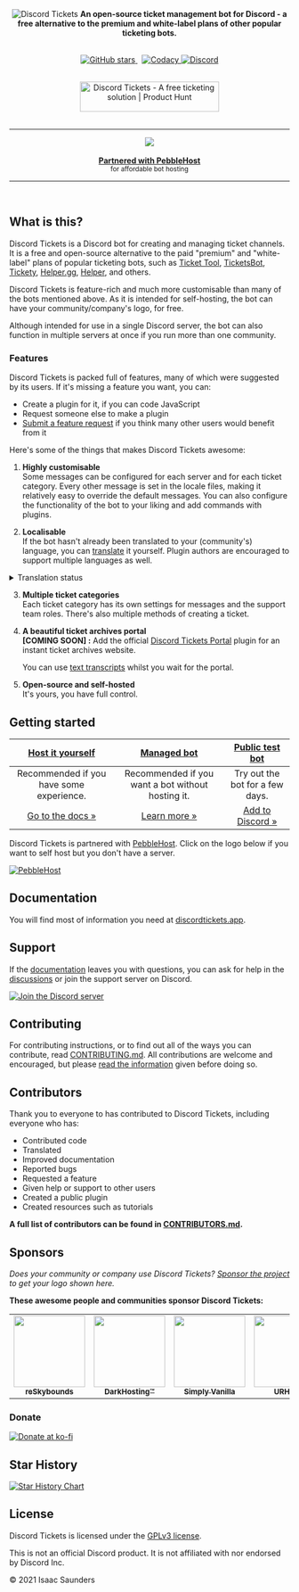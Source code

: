 <div align="center">
	<img
	     src="https://img.Manu.me/insecure/plain/https://static.Manu.me/discord-tickets/logo/wordmark/gradient-by-Manu.png@png"
	     alt="Discord Tickets"
	     />
	<b>	
		An open-source ticket management bot for Discord - a free alternative to the premium and white-label plans of other popular ticketing bots.
	</b>
	<br>
	<br>
	<div>
		<p>
	<a href="https://github.com/discord-tickets/bot/stargazers">
		<img
			src="https://img.shields.io/github/stars/discord-tickets/bot?style=flat-square"
			alt="GitHub stars">
	</a>
	<img
		src="https://img.shields.io/badge/dynamic/json?color=5865F2&label=bots&query=clients.total&url=https%3A%2F%2Fstats.discordtickets.app%2Fapi%2Fv3%2Fcurrent&logo=discord&logoColor=white&style=flat-square"
		alt="">
	<img
		src="https://img.shields.io/badge/dynamic/json?color=5865F2&label=tickets&query=tickets&url=https%3A%2F%2Fstats.discordtickets.app%2Fapi%2Fv3%2Fcurrent&logo=discord&logoColor=white&style=flat-square"
		alt="">
	<a
		href="https://www.codacy.com/gh/discord-tickets/bot/dashboard?utm_source=github.com&amp;utm_medium=referral&amp;utm_content=discord-tickets/bot&amp;utm_campaign=Badge_Grade"><img
		src="https://img.shields.io/codacy/grade/b974eb5f984c40868e07d82c968bd02d?logo=codacy&amp;style=flat-square"
		alt="Codacy">
	</a>
	<a
		href="https://lnk.earth/discord"><img
		src="https://img.shields.io/discord/451745464480432129?label=discord&amp;color=7289DA&amp;style=flat-square"
		alt="Discord">
	</a>
</p>
	</div>
	<br>
	<div>
		<a
	   		href="https://www.producthunt.com/posts/discord-tickets?utm_source=badge-featured&utm_medium=badge&utm_souce=badge-discord&#0045;tickets"
	  		 target="_blank">
			<img
		     		src="https://api.producthunt.com/widgets/embed-image/v1/featured.svg?post_id=321112&theme=light"
		     		alt="Discord&#0032;Tickets - A&#0032;free&#0032;ticketing&#0032;solution | Product Hunt"
		     		style="width: 250px; height: 54px;"
		     		width="250"
		     		height="54"
		     	/>
		</a>
	</div>
</div>



<br>

---

<div align="center">
	<a href="https://discordtickets.app/getting-started#pebblehost">
		<img src="https://img.Manu.me/insecure/rs:auto:180/plain/s3://Manu/sharex/21/10/pebblehost.webp"/>
	</a>
	<br />
	<br />
	<b><a href="https://discordtickets.app/getting-started#pebblehost">Partnered with PebbleHost</a></b>
	<br>
	<sub>
		for affordable bot hosting
	</sub>
</div>

---

<br>


## What is this?

Discord Tickets is a Discord bot for creating and managing ticket channels. It is a free and open-source alternative to the paid "premium" and "white-label" plans of popular ticketing bots, such as [Ticket Tool](https://tickettool.xyz/), [TicketsBot](https://ticketsbot.net/), [Tickety](https://tickety.net/), [Helper.gg](https://helper.gg/), [Helper](https://helper.wtf), and others.

Discord Tickets is feature-rich and much more customisable than many of the bots mentioned above. As it is intended for self-hosting, the bot can have your community/company's logo, for free.

Although intended for use in a single Discord server, the bot can also function in multiple servers at once if you run more than one community.

### Features

Discord Tickets is packed full of features, many of which were suggested by its users. If it's missing a feature you want, you can:

- Create a plugin for it, if you can code JavaScript
- Request someone else to make a plugin
- [Submit a feature request](https://github.com/discord-tickets/.github/blob/main//CONTRIBUTING.md#submitting-a-feature-request) if you think many other users would benefit from it

Here's some of the things that makes Discord Tickets awesome:

1. **Highly customisable**  
Some messages can be configured for each server and for each ticket category. Every other message is set in the locale files, making it relatively easy to override the default messages.
You can also configure the functionality of the bot to your liking and add commands with plugins.

2. **Localisable**  
If the bot hasn't already been translated to your (community's) language, you can [translate](https://github.com/discord-tickets/.github/blob/main//CONTRIBUTING.md#translating) it yourself.
Plugin authors are encouraged to support multiple languages as well.


<details>
	<summary>Translation status</summary>
	<a href="https://i18n.capestar.net/engage/discord-tickets/">
	<img src="https://i18n.capestar.net/widgets/discord-tickets/-/bot/multi-auto.svg" alt="Weblate" />
	</a>
</details>

3. **Multiple ticket categories**  
Each ticket category has its own settings for messages and the support team roles. There's also multiple methods of creating a ticket.

4. **A beautiful ticket archives portal**  
**\[COMING SOON\] :** Add the official [Discord Tickets Portal](https://github.com/discord-tickets/portal) plugin for an instant ticket archives website.

    You can use [text transcripts](https://discordtickets.app/plugins/official/text-transcripts/) whilst you wait for the portal.

5. **Open-source and self-hosted**  
It's yours, you have full control.


## Getting started

| [**Host it yourself**](https://discordtickets.app/getting-started) | [**Managed bot**](https://discordtickets.app/getting-started#managed-hosting) | [**Public test bot**](https://discord.com/oauth2/authorize?permissions=8&scope=applications.commands%20bot&client_id=475371285531066368) |
|:-:|:-:|:-:|
| Recommended if you have some experience. | Recommended if you want a bot without hosting it. | Try out the bot for a few days. |
| [Go to the docs »](https://discordtickets.app/getting-started) | [Learn more »](https://discordtickets.app/getting-started#managed-hosting) | [Add to Discord »](https://discord.com/oauth2/authorize?permissions=8&scope=applications.commands%20bot&client_id=475371285531066368) |

Discord Tickets is partnered with [PebbleHost](https://discordtickets.app/getting-started#pebblehost). Click on the logo below if you want to self host but you don't have a server. 

[![PebbleHost](https://img.Manu.me/insecure/rs:auto:180/plain/s3://Manu/sharex/21/10/pebblehost.webp)](https://discordtickets.app/getting-started#pebblehost)

## Documentation

You will find most of information you need at [discordtickets.app](https://discordtickets.app).

## Support

If the [documentation](https://discordtickets.app) leaves you with questions, you can ask for help in the [discussions](https://github.com/discord-tickets/bot/discussions/categories/support-q-a) or join the support server on Discord.

[![Join the Discord server](https://img.Manu.me/insecure/rs:auto:440:200/plain/s3://Manu/images/join-discord.png@png)](https://lnk.earth/discord)

## Contributing

For contributing instructions, or to find out all of the ways you can contribute, read [CONTRIBUTING.md](https://github.com/discord-tickets/.github/blob/main//CONTRIBUTING.md). All contributions are welcome and encouraged, but please [read the information](https://github.com/discord-tickets/.github/blob/main//CONTRIBUTING.md) given before doing so.

## Contributors

Thank you to everyone to has contributed to Discord Tickets, including everyone who has:

- Contributed code
- Translated
- Improved documentation
- Reported bugs
- Requested a feature
- Given help or support to other users
- Created a public plugin
- Created resources such as tutorials

**A full list of contributors can be found in [CONTRIBUTORS.md](https://github.com/discord-tickets/bot/blob/main/CONTRIBUTORS.md).**

## Sponsors

*Does your community or company use Discord Tickets? [Sponsor the project](https://github.com/discord-tickets/bot/?sponsor=1) to get your logo shown here.*

**These awesome people and communities sponsor Discord Tickets:**

<table>
	<tr>
		<td align="center">
			<a href="https://reskybounds.com">
				<img
					src="https://img.Manu.me/insecure/rs:auto:256/plain/s3://Manu/k/22/05/reskybounds.png"
					height="128px;"
					alt="" />
					<br />
					<sub><b>reSkybounds</b></sub>
			</a>
		</td>
		<td align="center">
			<a href="https://darkhosting.club">
				<img
					src="https://cdn.discordapp.com/attachments/920423855636496387/943574596777549894/attachment.png"
					height="128px;"
					alt="" />
					<br />
					<sub><b>DarkHosting™️</b></sub>
			</a>
		</td>
		<td align="center">
			<a href="https://simplyvanilla.net">
				<img
					src="https://i.imghut.com/2022/04/26/sv-2022-discord-static.png"
					height="128px;"
					alt="" />
					<br />
					<sub><b>Simply Vanilla</b></sub>
			</a>
		</td>
		<td align="center">
			<a href="https://urhost.io/">
				<img
					src="https://static.Manu.me/k/22/05/urhost.png"
					height="128px;"
					alt="" />
					<br />
					<sub><b>URHOST</b></sub>
			</a>
		</td>
		<td align="center">
			<a href="https://sunrisenode.com">
				<img
					src="https://i.imgur.com/0gHlN7L.png"
					height="128px;"
					alt="" />
					<br />
					<sub><b>SunriseNode</b></sub>
			</a>
		</td>
	</tr>
</table>


### Donate

[![Donate at ko-fi](https://www.ko-fi.com/img/githubbutton_sm.svg)](https://ko-fi.com/Manu)

## Star History

[![Star History Chart](https://api.star-history.com/svg?repos=discord-tickets/bot&type=Date)](https://star-history.com/#discord-tickets/bot&Date)


## License

Discord Tickets is licensed under the [GPLv3 license](https://github.com/discord-tickets/bot/blob/main/LICENSE).

This is not an official Discord product. It is not affiliated with nor endorsed by Discord Inc.

© 2021 Isaac Saunders
